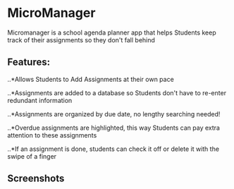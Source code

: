 # MicroManager

Micromanager is a school agenda planner app that helps Students keep track of
their assignments so they don't fall behind 

## Features:

  ..*Allows Students to Add Assignments at their own pace
  
  ..*Assignments are added to a database so Students don't have to re-enter redundant information 
  
  ..*Assignments are organized by due date, no lengthy searching needed!
  
  ..*Overdue assignments are highlighted, this way Students can pay extra attention to these assignments
  
  ..*If an assignment is done, students can check it off or delete it with the swipe of a finger 

## Screenshots 
